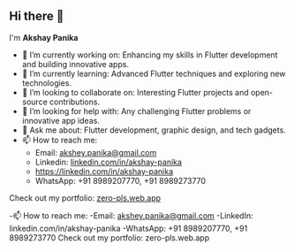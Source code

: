 ## Hi there 👋

I'm **Akshay Panika**

- 🔭 I’m currently working on: Enhancing my skills in Flutter development and building innovative apps.
- 🌱 I’m currently learning: Advanced Flutter techniques and exploring new technologies.
- 👯 I’m looking to collaborate on: Interesting Flutter projects and open-source contributions.
- 🤔 I’m looking for help with: Any challenging Flutter problems or innovative app ideas.
- 💬 Ask me about: Flutter development, graphic design, and tech gadgets.
- 📫 How to reach me: 
  - Email: [akshey.panika@gmail.com](mailto:akshey.panika@gmail.com)
  - Linkedin: [linkedin.com/in/akshay-panika](https://linkedin.com/in/akshay-panika)
  - https://linkedin.com/in/akshay-panika
  - WhatsApp: +91 8989207770, +91 8989273770
    
Check out my portfolio: [zero-pls.web.app](https://zero-pls.web.app/)

-📫 How to reach me:
-Email: akshey.panika@gmail.com
-LinkedIn: linkedin.com/in/akshay-panika
-WhatsApp: +91 8989207770, +91 8989273770
Check out my portfolio: zero-pls.web.app
